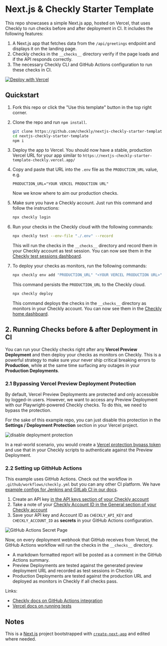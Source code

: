 # Next.js & Checkly Starter Template

This repo showcases a simple Next.js app, hosted on Vercel, that uses Checkly to run checks before and after deployment in CI.
It includes the following features:
1. A Next.js app that fetches data from the `/api/greetings` endpoint and displays it on the landing page.
2. Checkly checks in the `__checks__` directory verify if the page loads and if the API responds correctly.
3. The necessary Checkly CLI and GitHub Actions configuration to run these checks in CI.

[![Deploy with Vercel](https://vercel.com/button)](https://vercel.com/new/clone?repository-url=https%3A%2F%2Fgithub.com%2Fcheckly%2Fnextjs-checkly-starter-template)

## Quickstart

1. Fork this repo or click the "Use this template" button in the top right corner.
2. Clone the repo and run `npm install`.

    ```bash
    git clone https://github.com/checkly/nextjs-checkly-starter-template.git
    cd nextjs-checkly-starter-template
    npm i
    ```

3. Deploy the app to Vercel. You should now have a stable, production Vercel URL for your app similar to `https://nextjs-checkly-starter-template-checkly.vercel.app/`
4. Copy and paste that URL into the `.env` file as the `PRODUCTION_URL` value, e.g.

    ```
    PRODUCTION_URL="YOUR VERCEL PRODUCTION URL"
    ```
   Now we know where to aim our production checks.
5. Make sure you have a Checkly account. Just run this command and follow the instructions:
    
    ```bash
    npx checkly login
    ```
6. Run your checks in the Checkly cloud with the following commands:
      
    ```bash
    npx checkly test --env-file "./.env" --record
    ```
    This will run the checks in the `__checks__` directory and record them in your Checkly account as test session. You can now see them in the [Checkly test sessions dashboard](https://app.checklyhq.com/test-sessions).


7. To deploy your checks as monitors, run the following commands:

    ```bash
    npx checkly env add "PRODUCTION_URL" "<YOUR VERCEL PRODUCTION URL>"
   ```
    This command persists the `PRODUCTION_URL` to the Checkly cloud.

    ```bash
    npx checkly deploy
    ```
    This command deploys the checks in the `__checks__` directory as monitors in your Checkly account. You can now see them in the [Checkly home dashboard](https://app.checklyhq.com/).


## 2. Running Checks before & after Deployment in CI

You can run your Checkly checks right after any **Vercel Preview Deployment** and then deploy your checks as 
monitors on Checkly. This is a powerful strategy to make sure your never ship critical breaking errors
to **Production**, while at the same time surfacing any outages in your **Production Deployments**.

### 2.1 Bypassing Vercel Preview Deployment Protection

By default, Vercel Preview Deployments are protected and only accessible by logged-in users. However, we want to access
any Preview Deployment with our Playwright-powered Checkly checks. To do this, we need to bypass the protection. 

For the sake of this example repo, you can just disable this protection in the **Settings / Deployment Protection** section
in your Vercel project.

![disable deployment protection](assets/vercel_deployment_protection.png)

In a real-world scenario, you would create a [Vercel protection bypass token](https://www.checklyhq.com/docs/cicd/vercel-deployment-protection/) and use that in your Checkly scripts to 
authenticate against the Preview Deployment.

### 2.2 Setting up GithHub Actions

This example uses GitHub Actions. Check out the workflow in `.github/workflows/checkly.yml` but you can any other CI platform.
We have [example configs for Jenkins and GitLab CI in our docs](https://www.checklyhq.com/docs/cicd/). 


1. Create an API key [in the API keys section of your Checkly account](https://app.checklyhq.com/settings/user/api-keys)
2. Take a note of your [Checkly Account ID in the General section of your Checkly account](https://app.checklyhq.com/settings/account/general) 
3. Save your API key and Account ID as `CHECKLY_API_KEY` and `CHECKLY_ACCOUNT_ID` as **secrets** in your GitHub Actions configuration.

![GitHub Actions Secret Page](assets/gh_actions_secrets.png)

Now, on every deployment webhook that GitHub receives from Vercel, the GitHub Actions workflow will run the checks in the `__checks__` directory.

- A markdown formatted report will be posted as a comment in the GitHub Actions summary.
- Preview Deployments are tested against the generated preview deployment URL and recorded as test sessions in Checkly.
- Production Deployments are tested against the production URL and deployed as monitors in Checkly if all checks pass. 

Links:
- [Checkly docs on GitHub Actions integration](https://www.checklyhq.com/docs/cicd/github-actions/)
- [Vercel docs on running tests](https://vercel.com/guides/how-can-i-run-end-to-end-tests-after-my-vercel-preview-deployment)

## Notes

This is a [Next.js](https://nextjs.org) project bootstrapped with [`create-next-app`](https://nextjs.org/docs/app/api-reference/cli/create-next-app)
and edited where needed.
